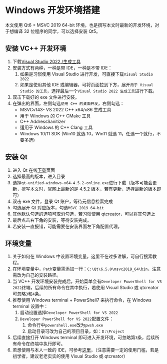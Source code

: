 # Windows 开发环境搭建

本文使用 Qt6 + MSVC 2019 64-bit 环境，也是撰写本文时最新的开发环境，对于想编译 32 位程序的同学，可以选择安装 Qt5。

## 安装 VC++ 开发环境

1. 下载[Visual Studio 2022 /生成工具](https://visualstudio.microsoft.com/zh-hans/downloads/)
2. 安装方式有两种，一种是带 IDE，一种是不带 IDE：
   1. 如果是习惯使用 Visual Studio 进行开发，可直接下载`Visual Studio 2022`
   2. 如果是使用其他 IDE 或编辑器，可将页面拉到下方，展开`用于 Visual Studio 的工具`，选择最后一个`Visual Studio 2022 生成工具`进行下载。
3. 双击下载好的 exe 文件进行安装。
4. 在弹出的界面，左侧勾选`使用 C++ 的桌面开发`，右侧勾选：
   - MSVCv143- VS 2022 C++ x64/x86 生成工具
   - 用于 Windows 的 C++ CMake 工具
   - C++ AddressSanitizer
   - 适用于 Windows 的 C++ Clang 工具
   - Windows 10/11 SDK (Win10 就选 10，Win11 就选 11，任选一个就行，不要多选)

## 安装 Qt

1. 进入 Qt 在线[下载](https://download.qt.io/archive/online_installers/)页面
2. 选择最高的版本，进入目录
3. 选择`qt-unified-windows-x64-4.5.2-online.exe`进行下载（版本可能会更新，撰写本文时，官网上最新的是 4.5.2 版本，若有更新，选择最新的版本即可）
4. 双击 exe 文件，登录 Qt 账户，等待元信息检索完成
5. 勾选展开 Qt 对应版本，勾选`MSVC 2019 64-bit`
6. 其他默认勾选的选项可取消勾选，若习惯使用 qtcreator，可以将其勾选上
7. 最后点击右下角的安装，等待安装完成。
8. 若安装一直报错，可能需要在安装界面左下角配置代理。

## 环境变量

1. 关于如何在 Windows 中设置环境变量，这里不在过多讲解，可自行搜索教程。
2. 在环境变量中，`Path`变量需添加一行：`C:\Qt\6.5.0\msvc2019_64\bin`，注意需改为自己的安装路径。
3. 当 VC++ 开发环境安装完成后，开始菜单会有`Developer PowerShell for VS 2022`终端，后续的所有命令在其中执行，若使用 Visual Studio 或 qtcreator 可忽略`3`和`4`条。
4. 推荐使用 Windows terminal + PowerShell7 来执行命令，在 Windows terminal 设置中：
   1. 启动设置选择`Developer PowerShell for VS 2022`
   2. `Developer PowerShell for VS 2022`配置文件：
      1. 命令行中`powershell.exe`改为`pwsh.exe`
      2. 启动目录可改为自己的项目目录，如：`D:\Project`
5. 后续直接打开 Windows terminal 即可进入开发环境，可忽略第`3`条，后续所有命令在终端中执行即可。
6. 若想使用与本人一致的 IDE，可参考[这里](../blog/windows-neovim-c)，（注意需要一定的使用门槛，若是初学者，建议老老实实的使用 Visual Studio 或 qtcreator）

